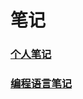 # 笔记

### [个人笔记](https://github.com/August7752/Note/tree/master/August)
### [编程语言笔记](https://github.com/August7752/Note/tree/master/Code)

